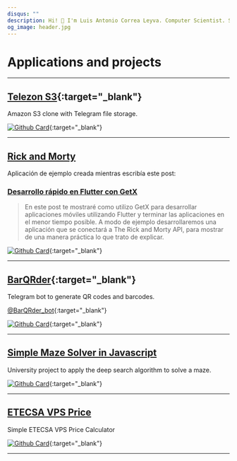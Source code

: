 ```yaml
---
disqus: ""
description: Hi! 👋 I'm Luis Antonio Correa Leyva. Computer Scientist. Software Developer. Developing applications with Flutter and looking for Data Science projects. These are my applications and projects
og_image: header.jpg
---
```


# Applications and projects

---

## [Telezon S3](https://github.com/correaleyval/Telezon-S3){:target="\_blank"}

Amazon S3 clone with Telegram file storage.

[![Github Card](https://github-readme-stats.vercel.app/api/pin/?username=correaleyval&repo=Telezon-S3)](https://github.com/correaleyval/Telezon-S3){:target="\_blank"}

---

## [Rick and Morty](rick-and-morty)

Aplicación de ejemplo creada mientras escribía este post:

### [Desarrollo rápido en Flutter con GetX](/blog/2020/03/07/desarrollo-rápido-en-flutter-con-getx/)

> En este post te mostraré como utilizo GetX para desarrollar aplicaciones móviles utilizando Flutter y terminar las aplicaciones en el menor tiempo posible. A modo de ejemplo desarrollaremos una aplicación que se conectará a The Rick and Morty API, para mostrar de una manera práctica lo que trato de explicar.

[![Github Card](https://github-readme-stats.vercel.app/api/pin/?username=correaleyval&repo=rick_and_morty)](https://github.com/correaleyval/rick_and_morty){:target="\_blank"}

---

## [BarQRder](https://t.me/BarQRder_bot){:target="\_blank"}

Telegram bot to generate QR codes and barcodes.

[@BarQRder_bot](https://t.me/BarQRder_bot){:target="\_blank"}

[![Github Card](https://github-readme-stats.vercel.app/api/pin/?username=correaleyval&repo=BarQRder_bot)](https://github.com/correaleyval/BarQRder_bot){:target="\_blank"}

---

## [Simple Maze Solver in Javascript](simple-maze-solver)

University project to apply the deep search algorithm to solve a maze.

[![Github Card](https://github-readme-stats.vercel.app/api/pin/?username=correaleyval&repo=game-ia-1)](https://github.com/correaleyval/game-ia-1){:target="\_blank"}

---

## [ETECSA VPS Price](etecsa-vps-price)

Simple ETECSA VPS Price Calculator

[![Github Card](https://github-readme-stats.vercel.app/api/pin/?username=correaleyval&repo=etecsa-vps-price)](https://github.com/correaleyval/etecsa-vps-price){:target="\_blank"}

---

